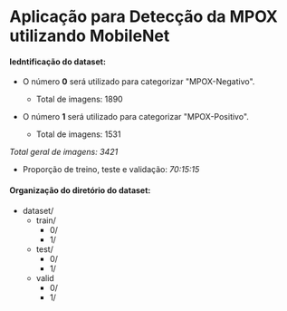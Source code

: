 # Aplicação para Detecção da MPOX utilizando MobileNet

#### Iedntificação do dataset:

* O número **0** será utilizado para categorizar "MPOX-Negativo".
  * Total de imagens: 1890

* O número **1** será utilizado para categorizar "MPOX-Positivo".
  * Total de imagens: 1531
 
_Total geral de imagens:  3421_   


* Proporção de treino, teste e validação: _70:15:15_



#### Organização do diretório do dataset:

* dataset/
  - train/
    - 0/
    - 1/      
  - test/
    - 0/
    - 1/ 
  - valid
    - 0/
    - 1/
